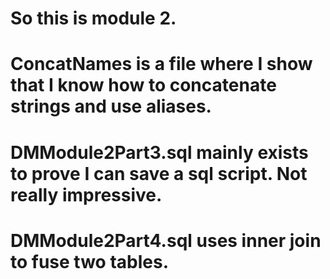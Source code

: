 # So this is module 2.
# ConcatNames is a file where I show that I know how to concatenate strings and use aliases.
# DMModule2Part3.sql mainly exists to prove I can save a sql script. Not really impressive.
# DMModule2Part4.sql uses inner join to fuse two tables.
